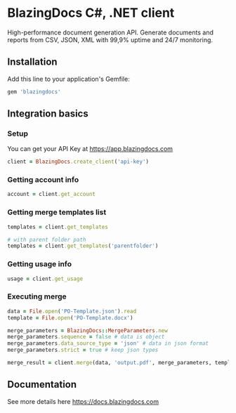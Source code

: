 # BlazingDocs C#, .NET client
High-performance document generation API. Generate documents and reports from СSV, JSON, XML with 99,9% uptime and 24/7 monitoring.

## Installation

Add this line to your application's Gemfile:

```ruby
gem 'blazingdocs'
```
## Integration basics

### Setup

You can get your API Key at https://app.blazingdocs.com
```ruby
client = BlazingDocs.create_client('api-key')
```
### Getting account info

```ruby
account = client.get_account
```

### Getting merge templates list

```ruby
templates = client.get_templates

# with parent folder path
templates = client.get_templates('parentfolder')
```

### Getting usage info

```ruby
usage = client.get_usage
```

### Executing merge

```ruby
data = File.open('PO-Template.json').read
template = File.open('PO-Template.docx')

merge_parameters = BlazingDocs::MergeParameters.new
merge_parameters.sequence = false # data is object
merge_parameters.data_source_type = 'json' # data in json format
merge_parameters.strict = true # keep json types

merge_result = client.merge(data, 'output.pdf', merge_parameters, template)
```

## Documentation

See more details here https://docs.blazingdocs.com